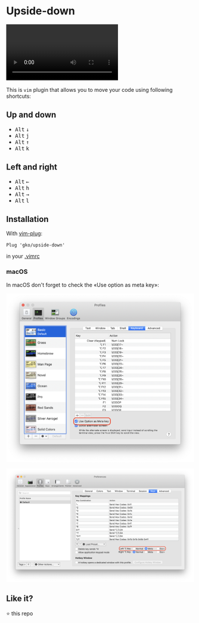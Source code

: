 # Upside-down

![preview](https://raw.githubusercontent.com/gko/upside-down/master/move.mov)

This is `vim` plugin that allows you to move your code using following shortcuts:

## Up and down
 - <kbd>Alt</kbd> <kbd>↓</kbd>
 - <kbd>Alt</kbd> <kbd>j</kbd>
 - <kbd>Alt</kbd> <kbd>↑</kbd>
 - <kbd>Alt</kbd> <kbd>k</kbd>

## Left and right
 - <kbd>Alt</kbd> <kbd>←</kbd>
 - <kbd>Alt</kbd> <kbd>h</kbd>
 - <kbd>Alt</kbd> <kbd>→</kbd>
 - <kbd>Alt</kbd> <kbd>l</kbd>

## Installation

With [vim-plug](https://github.com/junegunn/vim-plug):

```vimscript
Plug 'gko/upside-down'
```

in your [.vimrc](https://github.com/gko/vimio/blob/master/init.vim)

### macOS

In macOS don't forget to check the «Use option as meta key»:

![terminal](https://raw.githubusercontent.com/gko/upside-down/master/terminal.png)

![iterm2](https://raw.githubusercontent.com/gko/upside-down/master/iterm2.png)

## Like it?

:star: this repo
